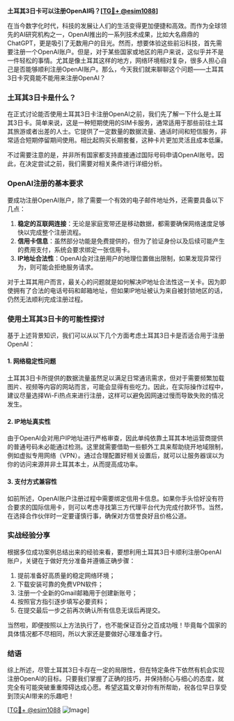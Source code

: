 **土耳其3日卡可以注册OpenAI吗？[[TG💪+ @esim1088](https://t.me/s/esim1088)]**

在当今数字化时代，科技的发展让人们的生活变得更加便捷和高效。而作为全球领先的AI研究机构之一，OpenAI推出的一系列技术成果，比如大名鼎鼎的ChatGPT，更是吸引了无数用户的目光。然而，想要体验这些前沿科技，首先需要注册一个OpenAI账户。但是，对于某些国家或地区的用户来说，这似乎并不是一件轻松的事情。尤其是像土耳其这样的地方，网络环境相对复杂，很多人担心自己是否能够顺利注册OpenAI账户。那么，今天我们就来聊聊这个问题——土耳其3日卡究竟能不能用来注册OpenAI？

### 土耳其3日卡是什么？

在正式讨论能否使用土耳其3日卡注册OpenAI之前，我们先了解一下什么是土耳其3日卡。简单来说，这是一种短期使用的SIM卡服务，通常适用于那些前往土耳其旅游或者出差的人士。它提供了一定数量的数据流量、通话时间和短信服务，非常适合短期停留期间使用。相比起购买长期套餐，这种卡片更加灵活且成本低廉。

不过需要注意的是，并非所有国家都支持直接通过国际号码申请OpenAI账号。因此，在决定尝试之前，我们需要对相关条件进行详细分析。

### OpenAI注册的基本要求

要成功注册OpenAI账户，除了需要一个有效的电子邮件地址外，还需要具备以下几点：

1. **稳定的互联网连接**：无论是家庭宽带还是移动数据，都需要确保网络速度足够快以完成整个注册流程。
2. **信用卡信息**：虽然部分功能是免费提供的，但为了验证身份以及后续可能产生的费用支付，系统会要求绑定一张信用卡。
3. **IP地址合法性**：OpenAI会对注册用户的地理位置做出限制，如果发现异常行为，则可能会拒绝服务请求。

对于土耳其用户而言，最关心的问题就是如何解决IP地址合法性这一关卡。因为即使拥有了合法的电话号码和邮箱地址，但如果IP地址被认为来自被封锁地区的话，仍然无法顺利完成注册过程。

### 使用土耳其3日卡的可能性探讨

基于上述背景知识，我们可以从以下几个方面考虑土耳其3日卡是否适合用于注册OpenAI：

#### 1. 网络稳定性问题
土耳其3日卡所提供的数据流量虽然足以满足日常通讯需求，但对于需要频繁加载图片、视频等内容的网站而言，可能会显得有些吃力。因此，在实际操作过程中，建议尽量选择Wi-Fi热点来进行注册，这样可以避免因网速过慢而导致失败的情况发生。

#### 2. IP地址真实性
由于OpenAI会对用户IP地址进行严格审查，因此单纯依靠土耳其本地运营商提供的普通号码未必能通过检测。这里就需要借助一些额外工具来帮助绕开地域限制，例如虚拟专用网络（VPN）。通过合理配置好相关设置后，就可以让服务器误以为你的访问来源并非土耳其本土，从而提高成功率。

#### 3. 支付方式兼容性
如前所述，OpenAI账户注册过程中需要绑定信用卡信息。如果你手头恰好没有符合要求的国际信用卡，则可以考虑寻找第三方代理平台代为完成付款环节。当然，在选择合作伙伴时一定要谨慎行事，确保对方信誉良好且价格公道。

### 实战经验分享

根据多位成功案例总结出来的经验来看，要想利用土耳其3日卡顺利注册OpenAI账户，关键在于做好充分准备并遵循正确步骤：

1. 提前准备好高质量的稳定网络环境；
2. 下载安装可靠的免费VPN软件；
3. 注册一个全新的Gmail邮箱用于创建新账号；
4. 按照官方指引逐步填写必要资料；
5. 在提交最后一步之前再次确认所有信息无误后再提交。

当然啦，即便按照以上方法执行了，也不能保证百分之百成功哦！毕竟每个国家的具体情况都不尽相同，所以大家还是要做好心理准备才行。

### 结语

综上所述，尽管土耳其3日卡存在一定的局限性，但在特定条件下依然有机会实现注册OpenAI的目标。只要我们掌握了正确的技巧，并保持耐心与细心的态度，就完全有可能突破重重障碍达成心愿。希望这篇文章对你有所帮助，祝各位早日享受到顶尖AI带来的乐趣吧！

[[TG💪+ @esim1088](https://t.me/s/esim1088) ![Image](https://i.postimg.cc/4NQfJmqS/Snipaste-2025-05-13-00-14-12.png)]